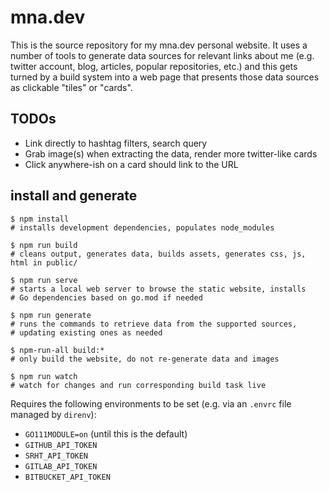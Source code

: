 # mna.dev

This is the source repository for my mna.dev personal website. It uses
a number of tools to generate data sources for relevant links about me
(e.g. twitter account, blog, articles, popular repositories, etc.) and
this gets turned by a build system into a web page that presents those
data sources as clickable "tiles" or "cards".

## TODOs

* Link directly to hashtag filters, search query
* Grab image(s) when extracting the data, render more twitter-like cards
* Click anywhere-ish on a card should link to the URL

## install and generate

```
$ npm install
# installs development dependencies, populates node_modules

$ npm run build
# cleans output, generates data, builds assets, generates css, js, html in public/

$ npm run serve
# starts a local web server to browse the static website, installs
# Go dependencies based on go.mod if needed

$ npm run generate
# runs the commands to retrieve data from the supported sources,
# updating existing ones as needed

$ npm-run-all build:*
# only build the website, do not re-generate data and images

$ npm run watch
# watch for changes and run corresponding build task live
```

Requires the following environments to be set (e.g. via an `.envrc` file
managed by `direnv`):

* `GO111MODULE=on` (until this is the default)
* `GITHUB_API_TOKEN`
* `SRHT_API_TOKEN`
* `GITLAB_API_TOKEN`
* `BITBUCKET_API_TOKEN`

